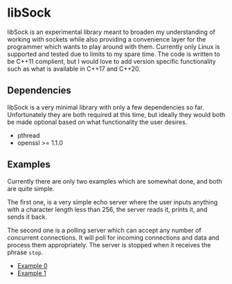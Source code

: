 # libSock

libSock is an experimental library meant to broaden my understanding of working with sockets while also providing a convenience layer for the programmer which wants to play around with them. Currently only Linux is supported and tested due to limits to my spare time. The code is written to be C++11 complient, but I would love to add version specific functionality such as what is available in C++17 and C++20.

## Dependencies

libSock is a very minimal library with only a few dependencies so far. Unfortunately they are both required at this time, but ideally they would both be made optional based on what functionality the user desires.

- pthread
- openssl >= 1.1.0

## Examples

Currently there are only two examples which are somewhat done, and both are quite simple.

The first one, is a very simple echo server where the user inputs anything with a character length less than 256, the server reads it, prints it, and sends it back.

The second one is a polling server which can accept any number of concurrent connections. It will poll for incoming connections and data and process them appropriately. The server is stopped when it receives the phrase `stop`.

- [Example 0](/examples/0)
- [Example 1](/examples/1)
